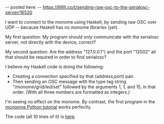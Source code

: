 -- posted here:
  -- https://llllllll.co/t/sending-raw-osc-to-the-serialosc-server/16520

I want to connect to the monome using Haskell, by sending raw OSC over UDP -- because Haskell has no monome libraries (yet).

My first quesiton: My program should only communicate with the serialosc server, not directly with the device, correct?

My second question: Are the address "127.0.0.1") and the port "12002" all that should be required in order to find serialosc?

I believe my Haskell code is doing the following:

* Creating a connection specified by that (address,port) pair.
* Then sending an OSC message with the type tag string  "/monome/grid/led/set" followed by the arguments 1, 1, and 15, in that order. (With all three numbers are formatted as integers.)

I'm seeing no effect on the monome. By contrast, the first program in the [monomne Python tutorial](https://monome.org/docs/grid-studies/python/) works perfectly.

The code (all 10 lines of it) is [here](https://github.com/JeffreyBenjaminBrown/monome/blob/master/src/Demo.hs).
